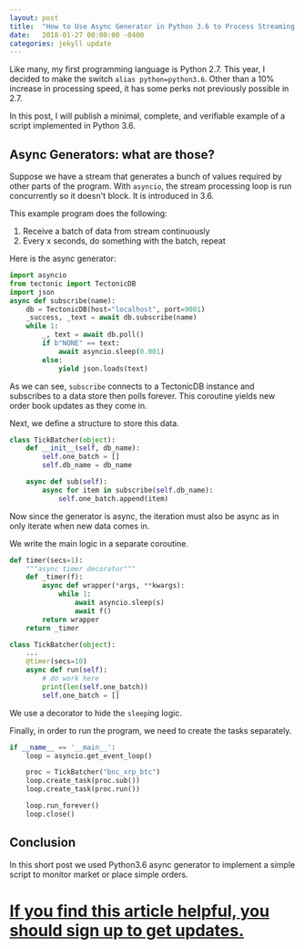 ```yaml
---
layout: post
title:  "How to Use Async Generator in Python 3.6 to Process Streaming Data"
date:   2018-01-27 00:00:00 -0400
categories: jekyll update
---
```


Like many, my first programming language is Python 2.7. This year, I decided to make the switch `alias python=python3.6`. Other than a 10% increase in processing speed, it has some perks not previously possible in 2.7.

In this post, I will publish a minimal, complete, and verifiable example of a script implemented in Python 3.6.

## Async Generators: what are those?

Suppose we have a stream that generates a bunch of values required by other parts of the program. With `asyncio`, the stream processing loop is run concurrently so it doesn't block. It is introduced in 3.6.

This example program does the following:
1. Receive a batch of data from stream continuously
2. Every x seconds, do something with the batch, repeat

Here is the async generator:

```python
import asyncio
from tectonic import TectonicDB
import json
async def subscribe(name):
    db = TectonicDB(host="localhost", port=9001)
    _success, _text = await db.subscribe(name)
    while 1:
        _, text = await db.poll()
        if b"NONE" == text:
            await asyncio.sleep(0.001)
        else:
            yield json.loads(text)
```

As we can see, `subscribe` connects to a TectonicDB instance and subscribes to a data store then polls forever. This coroutine yields new order book updates as they come in.

Next, we define a structure to store this data.

```python
class TickBatcher(object):
    def __init__(self, db_name):
        self.one_batch = []
        self.db_name = db_name

    async def sub(self):
        async for item in subscribe(self.db_name):
            self.one_batch.append(item)
```

Now since the generator is async, the iteration must also be async as in only iterate when new data comes in.

We write the main logic in a separate coroutine.

```python
def timer(secs=1):
    """async timer decorator"""
    def _timer(f):
        async def wrapper(*args, **kwargs):
            while 1:
                await asyncio.sleep(s)
                await f()
        return wrapper
    return _timer

class TickBatcher(object):
    ...
    @timer(secs=10)
    async def run(self):
        # do work here
        print(len(self.one_batch))
        self.one_batch = []
```

We use a decorator to hide the `sleep`ing logic.

Finally, in order to run the program, we need to create the tasks separately.

```python
if __name__ == '__main__':
    loop = asyncio.get_event_loop()

    proc = TickBatcher("bnc_xrp_btc")
    loop.create_task(proc.sub())
    loop.create_task(proc.run())

    loop.run_forever()
    loop.close()
```

## Conclusion

In this short post we used Python3.6 async generator to implement a simple script to monitor market or place simple orders.

# [If you find this article helpful, you should sign up to get updates.](https://tinyletter.com/rickyhan)
